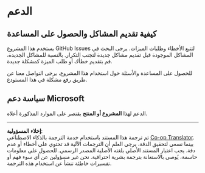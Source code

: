 <!--
CO_OP_TRANSLATOR_METADATA:
{
  "original_hash": "cd89329575372232e59605f7a08ae0df",
  "translation_date": "2025-08-26T21:23:01+00:00",
  "source_file": "SUPPORT.md",
  "language_code": "ar"
}
-->
# الدعم

## كيفية تقديم المشاكل والحصول على المساعدة  

يستخدم هذا المشروع GitHub Issues لتتبع الأخطاء وطلبات الميزات. يرجى البحث في المشاكل الموجودة قبل تقديم مشاكل جديدة لتجنب التكرار. بالنسبة للمشاكل الجديدة، قم بتقديم خطأك أو طلب الميزة كمشكلة جديدة.

للحصول على المساعدة والأسئلة حول استخدام هذا المشروع، يرجى التواصل معنا عن طريق رفع مشكلة في هذا المستودع.

## سياسة دعم Microsoft  

الدعم لهذا **المشروع أو المنتج** يقتصر على الموارد المذكورة أعلاه.

---

**إخلاء المسؤولية**:  
تم ترجمة هذا المستند باستخدام خدمة الترجمة بالذكاء الاصطناعي [Co-op Translator](https://github.com/Azure/co-op-translator). بينما نسعى لتحقيق الدقة، يرجى العلم أن الترجمات الآلية قد تحتوي على أخطاء أو عدم دقة. يجب اعتبار المستند الأصلي بلغته الأصلية المصدر الرسمي. للحصول على معلومات حاسمة، يُوصى بالاستعانة بترجمة بشرية احترافية. نحن غير مسؤولين عن أي سوء فهم أو تفسيرات خاطئة تنشأ عن استخدام هذه الترجمة.